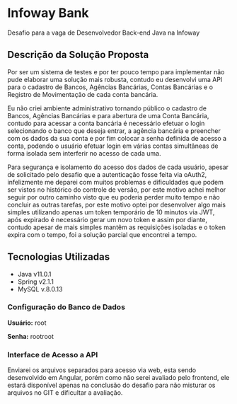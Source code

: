 # Infoway Bank

Desafio para a vaga de Desenvolvedor Back-end Java na Infoway

## Descrição da Solução Proposta

Por ser um sistema de testes e por ter pouco tempo para implementar não pude elaborar uma solução mais robusta,
contudo eu desenvolvi uma API para o cadastro de Bancos, Agências Bancárias, Contas Bancárias e o Registro de
Movimentação de cada conta bancária.

Eu não criei ambiente administrativo tornando público o cadastro de Bancos, Agências Bancárias e para abertura
de uma Conta Bancária, contudo para acessar a conta bancária é necessário efetuar o login selecionando o banco
que deseja entrar, a agência bancária e preencher com os dados da sua conta e por fim colocar a senha definida
de acesso a conta, podendo o usuário efetuar login em várias contas simultâneas de forma isolada sem interferir
no acesso de cada uma.

Para segurança e isolamento do acesso dos dados de cada usuário, apesar de solicitado pelo desafio que a autenticação
fosse feita via oAuth2, infelizmente me deparei com muitos problemas e dificuldades que podem ser vistos no histórico
do controle de versão, por este motivo achei melhor seguir por outro caminho visto que eu poderia perder muito tempo
e não concluir as outras tarefas, por este motivo optei por desenvolver algo mais simples utilizando apenas um token
temporário de 10 minutos via JWT, após expirado é necessário gerar um novo token e assim por diante, contudo apesar de
mais simples mantêm as requisições isoladas e o token expira com o tempo, foi a solução parcial que encontrei a tempo.

## Tecnologias Utilizadas

- Java v11.0.1
- Spring v2.1.1
- MySQL v.8.0.13

### Configuração do Banco de Dados

**Usuário:** root

**Senha:** rootroot

### Interface de Acesso a API

Enviarei os arquivos separados para acesso via web, esta sendo desenvolvido em Angular, porém como não serei avaliado
pelo frontend, ele estará disponível apenas na conclusão do desafio para não misturar os arquivos no GIT e dificultar
a avaliação.